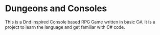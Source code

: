 # Dungeons and Consoles

This is a Dnd inspired Console based RPG Game written in basic C#.
It is a project to learn the language and get familiar with C# code.

